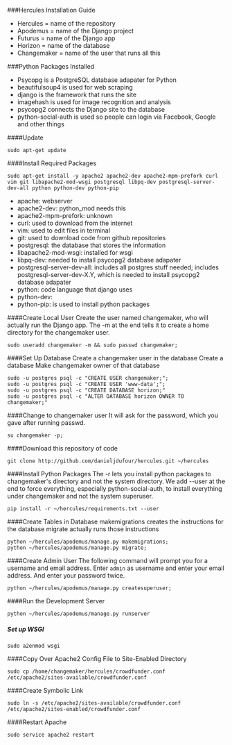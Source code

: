 ###Hercules Installation Guide
* Hercules = name of the repository
* Apodemus = name of the Django project
* Futurus = name of the Django app
* Horizon = name of the database
* Changemaker = name of the user that runs all this

###Python Packages Installed 
* Psycopg is a PostgreSQL database adapater for Python
* beautifulsoup4 is used for web scraping
* django is the framework that runs the site
* imagehash is used for image recognition and analysis
* psycopg2 connects the Django site to the database
* python-social-auth is used so people can login via Facebook, Google and other things


####Update
```
sudo apt-get update
```

####Install Required Packages
```
sudo apt-get install -y apache2 apache2-dev apache2-mpm-prefork curl vim git libapache2-mod-wsgi postgresql libpq-dev postgresql-server-dev-all python python-dev python-pip
```
* apache: webserver
* apache2-dev: python_mod needs this
* apache2-mpm-prefork: unknown
* curl: used to download from the internet
* vim: used to edit files in terminal
* git: used to download code from github repositories
* postgresql: the database that stores the information
* libapache2-mod-wsgi: installed for wsgi
* libpq-dev: needed to install psycopg2 database adapater
* postgresql-server-dev-all: includes all postgres stuff needed; includes postgresql-server-dev-X.Y, which is needed to install psycopg2 database adapater
* python: code language that django uses
* python-dev:
* python-pip: is used to install python packages

####Create Local User
Create the user named changemaker, who will actually run the Django app.
The -m at the end tells it to create a home directory for the changemaker user.
```
sudo useradd changemaker -m && sudo passwd changemaker;
```

####Set Up Database
Create a changemaker user in the database
Create a database
Make changemaker owner of that database
```
sudo -u postgres psql -c "CREATE USER changemaker;";
sudo -u postgres psql -c "CREATE USER 'www-data';";
sudo -u postgres psql -c "CREATE DATABASE horizon;"
sudo -u postgres psql -c "ALTER DATABASE horizon OWNER TO changemaker;"
```

####Change to changemaker user
It will ask for the password, which you gave after running passwd.
```
su changemaker -p;
```

####Download this repository of code
```
git clone http://github.com/danieljdufour/hercules.git ~/hercules
```

####Install Python Packages
The -r lets you install python packages to changemaker's directory and not the system directory.
We add --user at the end to force everything, especially python-social-auth, to install everything under changemaker and not the system superuser.
```
pip install -r ~/hercules/requirements.txt --user
```

####Create Tables in Database
makemigrations creates the instructions for the database
migrate actually runs those instructions
```
python ~/hercules/apodemus/manage.py makemigrations;
python ~/hercules/apodemus/manage.py migrate;
```

####Create Admin User
The following command will prompt you for a username and email address.
Enter ```admin``` as username and enter your email address.
And enter your password twice.
```
python ~/hercules/apodemus/manage.py createsuperuser;
```

####Run the Development Server
```
python ~/hercules/apodemus/manage.py runserver
```
##### Set up WSGI
```
sudo a2enmod wsgi
```

####Copy Over Apache2 Config File to Site-Enabled Directory
```
sudo cp /home/changemaker/hercules/crowdfunder.conf /etc/apache2/sites-available/crowdfunder.conf
```

####Create Symbolic Link
```
sudo ln -s /etc/apache2/sites-available/crowdfunder.conf /etc/apache2/sites-enabled/crowdfunder.conf
```

####Restart Apache
```
sudo service apache2 restart
```
